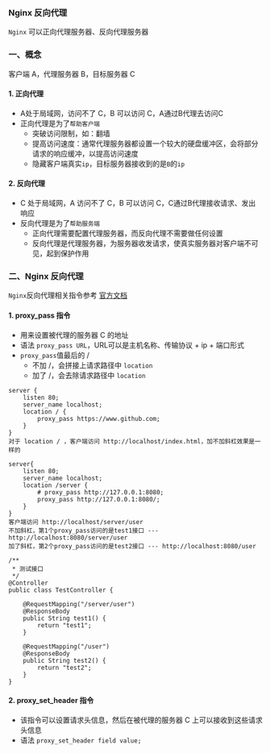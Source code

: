 ### Nginx 反向代理
`Nginx` 可以正向代理服务器、反向代理服务器

### 一、概念
客户端 A，代理服务器 B，目标服务器 C

#### 1. 正向代理
* A处于局域网，访问不了 C，B 可以访问 C，A通过B代理去访问C
* 正向代理是为了`帮助客户端`
  * 突破访问限制，如：翻墙
  * 提高访问速度：通常代理服务器都设置一个较大的硬盘缓冲区，会将部分请求的响应缓冲，以提高访问速度
  * 隐藏客户端真实`ip`，目标服务器接收到的是`B`的`ip`


#### 2. 反向代理
* C 处于局域网，A 访问不了 C，B 可以访问 C，C通过B代理接收请求、发出响应
* 反向代理是为了`帮助服务端`
  * 正向代理需要配置代理服务器，而反向代理不需要做任何设置
  * 反向代理是代理服务器，为服务器收发请求，使真实服务器对客户端不可见，起到保护作用
  
  
  
### 二、Nginx 反向代理
`Nginx`反向代理相关指令参考 [官方文档](http://nginx.org/en/docs/http/ngx_http_proxy_module.html)

#### 1. proxy_pass 指令
* 用来设置被代理的服务器 C 的地址
* 语法 `proxy_pass URL`，URL可以是主机名称、传输协议 + ip + 端口形式
* `proxy_pass`值最后的 /
  * 不加 /，会拼接上请求路径中 `location`
  * 加了 /，会去除请求路径中 `location`

 
```
server {
    listen 80;
    server_name localhost;
    location / {
    	proxy_pass https://www.github.com;
    }
}
对于 location / ，客户端访问 http://localhost/index.html，加不加斜杠效果是一样的

server{
    listen 80;
    server_name localhost;
    location /server {
    	# proxy_pass http://127.0.0.1:8080;
    	proxy_pass http://127.0.0.1:8080/;
    }
}
客户端访问 http://localhost/server/user
不加斜杠，第1个proxy_pass访问的是test1接口 --- http://localhost:8080/server/user
加了斜杠，第2个proxy_pass访问的是test2接口 --- http://localhost:8080/user
```

```
/**
 * 测试接口
 */
@Controller
public class TestController {

    @RequestMapping("/server/user")
    @ResponseBody
    public String test1() {
        return "test1";
    }

    @RequestMapping("/user")
    @ResponseBody
    public String test2() {
        return "test2";
    }
}   
```


#### 2. proxy_set_header 指令
* 该指令可以设置请求头信息，然后在被代理的服务器 C 上可以接收到这些请求头信息
* 语法 `proxy_set_header field value;`

 